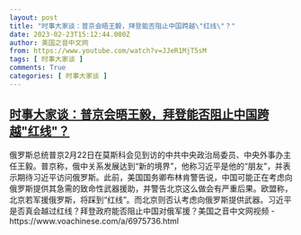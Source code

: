 ```yaml
---
layout: post
title: "时事大家谈：普京会晤王毅，拜登能否阻止中国跨越\"红线\"？"
date: 2023-02-23T15:12:44.000Z
author: 美国之音中文网
from: https://www.youtube.com/watch?v=JJeR1MjT5sM
tags: [ 时事大家谈 ]
comments: True
categories: [ 时事大家谈 ]
---
```

<!--1677165164000-->
[时事大家谈：普京会晤王毅，拜登能否阻止中国跨越"红线"？](https://www.youtube.com/watch?v=JJeR1MjT5sM)
------

<div>
俄罗斯总统普京2月22日在莫斯科会见到访的中共中央政治局委员、中央外事办主任王毅。普京称，俄中关系发展达到“新的境界”，他称习近平是他的“朋友”，并表示期待习近平访问俄罗斯。此前，美国国务卿布林肯警告说，中国可能正在考虑向俄罗斯提供其急需的致命性武器援助，并警告北京这么做会有严重后果。欧盟称，北京若军援俄罗斯，将踩到“红线”。而北京则否认考虑向俄罗斯提供武器。习近平是否真会越过红线？拜登政府能否阻止中国对俄军援？美国之音中文网视频 - https://www.voachinese.com/a/6975736.html
</div>

